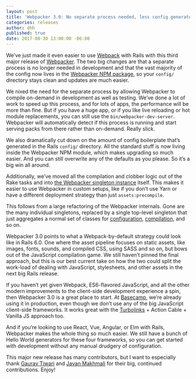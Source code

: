 ```yaml
---
layout: post
title: 'Webpacker 3.0: No separate process needed, less config generated'
categories: releases
author: dhh
published: true
date: 2017-08-30 13:00:00 -06:00
---
```


We’ve just made it even easier to use [Webpack](https://webpack.github.io/) with Rails with this third major release of [Webpacker](https://github.com/rails/webpacker). The two big changes are that a separate process is no longer needed in development and that the vast majority of the config now lives in the [Webpacker NPM package](https://www.npmjs.com/package/@rails/webpacker), so your `config/` directory stays clean and updates are much easier.

We nixed the need for the separate process by allowing Webpacker to compile on-demand in development as well as testing. We’ve done a lot of work to speed up this process, and for lots of apps, the performance will be more than fine. But if you have a huge app, or if you like live reloading or hot module replacements, you can still use the `bin/webpacker-dev-server`. Webpacker will automatically detect if this process is running and start serving packs from there rather than on-demand. Really slick.

We also dramatically cut down on the amount of config boilerplate that’s generated in the Rails `config/` directory. All the standard stuff is now living inside the Webpacker NPM module, which makes upgrading so much easier. And you can still overwrite any of the defaults as you please. So it’s a big win all around.

Additionally, we’ve moved all the compilation and clobber logic out of the Rake tasks and into [the Webpacker singleton instance](https://github.com/rails/webpacker/blob/master/lib/webpacker/instance.rb) itself. This makes it easier to use Webpacker in custom setups, like if you don’t use Yarn or have a different deployment strategy than just `assets:precompile`.

This follows from a large refactoring of the Webpacker internals. Gone are the many individual singletons, replaced by a single top-level singleton that just aggregates a normal set of classes for [configuration](https://github.com/rails/webpacker/blob/master/lib/webpacker/configuration.rb), [compilation](https://github.com/rails/webpacker/blob/master/lib/webpacker/compiler.rb), and so on.

Webpacker 3.0 points to what a Webpack-by-default strategy could look like in Rails 6.0. One where the asset pipeline focuses on static assets, like images, fonts, sounds, and compiled CSS, using SASS and so on, but bows out of the JavaScript compilation game. We still haven’t pinned the final approach, but this is our best current take on how the two could split the work-load of dealing with JavaScript, stylesheets, and other assets in the next big Rails release.

If you haven’t yet given Webpack, ES6-flavored JavaScript, and all the other modern improvements to the client-side development experience a spin, then Webpacker 3.0 is a great place to start. At [Basecamp](https://basecamp.com), we’re already using it in production, even though we don’t use any of the big JavaScript client-side frameworks. It works great with the [Turbolinks](https://github.com/turbolinks/turbolinks) + Action Cable + Vanilla JS approach too.

And if you’re looking to use React, Vue, Angular, or Elm with Rails, Webpacker makes the whole thing so much easier. We still have a bunch of Hello World generators for these four frameworks, so you can get started with development without any manual drudgery of configuration.

This major new release has many contributors, but I want to especially thank [Gaurav Tiwari](https://github.com/gauravtiwari) and [Javan Makhmali](https://github.com/javan) for their big, continued contributions. Enjoy!
